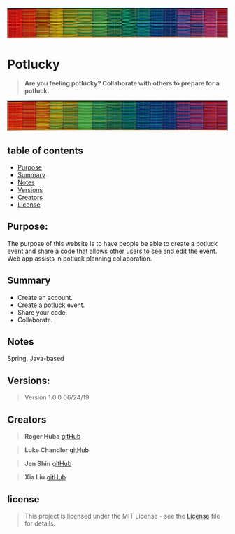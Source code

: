 ![alt text](https://github.com/clothing-color-coordinator/API/blob/master/assets/colorBar1.PNG "Colors")

# Potlucky
> **Are you feeling potlucky? Collaborate with others to prepare for a potluck.**

![alt text](https://github.com/clothing-color-coordinator/API/blob/master/assets/colorBar2.PNG "Colors")

## table of contents
* [Purpose](#Purpose)
* [Summary](#Summary)
* [Notes](#Notes)
* [Versions](#Versions)
* [Creators](#Creators)
* [License](#License)


## Purpose:
The purpose of this website is to have people be able to create a potluck event
and share a code that allows other users to see and edit the event. Web app assists
in potluck planning collaboration.  

## Summary
+ Create an account.
+ Create a potluck event.
+ Share your code.
+ Collaborate.

## Notes
Spring,
Java-based

## Versions:
> Version 1.0.0  06/24/19

## Creators
> **Roger Huba**  [gitHub](https://github.com/rogerhuba)

> **Luke Chandler**  [gitHub](https://github.com/lhchandler4)

> **Jen Shin**  [gitHub](https://github.com/jshin83)

> **Xia Liu**  [gitHub](https://github.com/xialui1988)


## license
> This project is licensed under the MIT License - see the [License](https://choosealicense.com/licenses/mit/) file for details.
